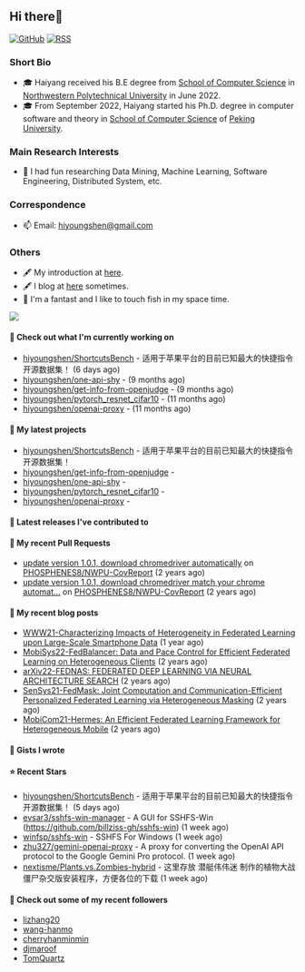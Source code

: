 ## Hi there👋
[![GitHub](https://img.shields.io/badge/dynamic/json?logo=github&label=GitHub&labelColor=495867&color=495867&query=%24.data.totalSubs&url=https%3A%2F%2Fapi.spencerwoo.com%2Fsubstats%2F%3Fsource%3Dgithub%26queryKey%3Dhayschan&style=flat-square)](https://github.com/hiyoungshen)
[![RSS](https://img.shields.io/badge/dynamic/json?logo=rss&logoColor=white&label=RSS&labelColor=95B8D1&color=95B8D1&query=%24.data.totalSubs&url=https%3A%2F%2Fapi.spencerwoo.com%2Fsubstats%2F%3Fsource%3Dfeedly%257Cinoreader%257CfeedsPub%26queryKey%3Dhttps://haysc.tech/feed.xml&style=flat-square)](https://hiyoungshen.github.io/)

### Short Bio
- 🎓 Haiyang received his B.E degree from [School of Computer Science](https://jsj.nwpu.edu.cn/) in [Northwestern Polytechnical University](https://www.nwpu.edu.cn/) in June 2022.
- 🎓 From September 2022, Haiyang started his Ph.D. degree in computer software and theory in [School of Computer Science](https://cs.pku.edu.cn/) of [Peking University](https://www.pku.edu.cn/).

### Main Research Interests
- 🌱 I had fun researching Data Mining, Machine Learning, Software Engineering, Distributed System, etc.

### Correspondence
- 📫 Email: [hiyoungshen@gmail.com](mailto:hiyoungshen@gmail.com)

### Others
- 🖋 My introduction at [here](https://intro.bestshy.top).
- 🖋 I blog at [here](https://blog.bestshy.top) sometimes.
- 🤔 I'm a fantast and I like to touch fish in my space time.

<img align="center" src="https://github-readme-stats.vercel.app/api?username=hiyoungshen&show_icons=true&icon_color=CE1D2D&text_color=718096&bg_color=ffffff&hide_title=true" />

#### 👷 Check out what I'm currently working on

- [hiyoungshen/ShortcutsBench](https://github.com/hiyoungshen/ShortcutsBench) - 适用于苹果平台的目前已知最大的快捷指令开源数据集！ (6 days ago)
- [hiyoungshen/one-api-shy](https://github.com/hiyoungshen/one-api-shy) -  (9 months ago)
- [hiyoungshen/get-info-from-openjudge](https://github.com/hiyoungshen/get-info-from-openjudge) -  (9 months ago)
- [hiyoungshen/pytorch_resnet_cifar10](https://github.com/hiyoungshen/pytorch_resnet_cifar10) -  (11 months ago)
- [hiyoungshen/openai-proxy](https://github.com/hiyoungshen/openai-proxy) -  (11 months ago)

#### 🌱 My latest projects

- [hiyoungshen/ShortcutsBench](https://github.com/hiyoungshen/ShortcutsBench) - 适用于苹果平台的目前已知最大的快捷指令开源数据集！
- [hiyoungshen/get-info-from-openjudge](https://github.com/hiyoungshen/get-info-from-openjudge) - 
- [hiyoungshen/one-api-shy](https://github.com/hiyoungshen/one-api-shy) - 
- [hiyoungshen/pytorch_resnet_cifar10](https://github.com/hiyoungshen/pytorch_resnet_cifar10) - 
- [hiyoungshen/openai-proxy](https://github.com/hiyoungshen/openai-proxy) - 

#### 🔭 Latest releases I've contributed to


#### 🔨 My recent Pull Requests

- [update version 1.0.1, download chromedriver automatically](https://github.com/PHOSPHENES8/NWPU-CovReport/pull/2) on [PHOSPHENES8/NWPU-CovReport](https://github.com/PHOSPHENES8/NWPU-CovReport) (2 years ago)
- [update version 1.0.1, download chromedriver match your chrome automat…](https://github.com/PHOSPHENES8/NWPU-CovReport/pull/1) on [PHOSPHENES8/NWPU-CovReport](https://github.com/PHOSPHENES8/NWPU-CovReport) (2 years ago)

#### 📜 My recent blog posts

- [WWW21-Characterizing Impacts of Heterogeneity in Federated Learning upon Large-Scale Smartphone Data](https://hiyoungshen.github.io/2022/12/25/www21-characterizing-impacts-of-heterogeneity-in-federated-learning-upon-large-scale-smartphone-data/) (1 year ago)
- [MobiSys22-FedBalancer: Data and Pace Control for Efficient Federated Learning on Heterogeneous Clients](https://hiyoungshen.github.io/2022/12/24/mobisys-fedbalancer-data-and-pace-control-for-efficient-federated-learning-on-heterogeneous-clients/) (2 years ago)
- [arXiv22-FEDNAS: FEDERATED DEEP LEARNING VIA NEURAL ARCHITECTURE SEARCH](https://hiyoungshen.github.io/2022/12/24/arxiv22-fednas-federated-deep-learning-via-neural-architecture-search/) (2 years ago)
- [SenSys21-FedMask: Joint Computation and Communication-Efficient Personalized Federated Learning via Heterogeneous Masking](https://hiyoungshen.github.io/2022/12/24/sensys21-fedmask-joint-computation-and-communication-efficient-personalized-federated-learning-via-heterogeneous-masking/) (2 years ago)
- [MobiCom21-Hermes: An Efficient Federated Learning Framework for Heterogeneous Mobile](https://hiyoungshen.github.io/2022/12/23/mobicom21-hermes-an-efficient-federated-learning-framework-for-heterogeneous-mobile-clients/) (2 years ago)

#### 📓 Gists I wrote


#### ⭐ Recent Stars

- [hiyoungshen/ShortcutsBench](https://github.com/hiyoungshen/ShortcutsBench) - 适用于苹果平台的目前已知最大的快捷指令开源数据集！ (5 days ago)
- [evsar3/sshfs-win-manager](https://github.com/evsar3/sshfs-win-manager) - A GUI for SSHFS-Win (https://github.com/billziss-gh/sshfs-win) (1 week ago)
- [winfsp/sshfs-win](https://github.com/winfsp/sshfs-win) - SSHFS For Windows (1 week ago)
- [zhu327/gemini-openai-proxy](https://github.com/zhu327/gemini-openai-proxy) - A proxy for converting the OpenAI API protocol to the Google Gemini Pro protocol. (1 week ago)
- [nextisme/Plants.vs.Zombies-hybrid](https://github.com/nextisme/Plants.vs.Zombies-hybrid) - 这里存放 潜艇伟伟迷 制作的植物大战僵尸杂交版安装程序，方便各位的下载 (1 week ago)

#### 👯 Check out some of my recent followers

- [lizhang20](https://github.com/lizhang20)
- [wang-hanmo](https://github.com/wang-hanmo)
- [cherryhanminmin](https://github.com/cherryhanminmin)
- [djmaroof](https://github.com/djmaroof)
- [TomQuartz](https://github.com/TomQuartz)


